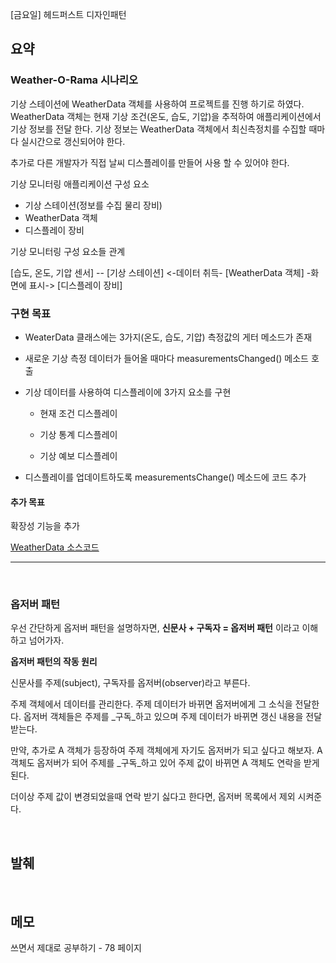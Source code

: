[금요일] 헤드퍼스트 디자인패턴

## 요약

### Weather-O-Rama 시나리오

기상 스테이션에 WeatherData 객체를 사용하여 프로젝트를 진행 하기로 하였다. WeatherData 객체는 현재 기상 조건(온도, 습도, 기압)을 추적하여 애플리케이션에서 기상 정보를 전달 한다. 기상 정보는 WeatherData 객체에서 최신측정치를 수집할 때마다 실시간으로 갱신되어야 한다.

추가로 다른 개발자가 직접 날씨 디스플레이를 만들어 사용 할 수 있어야 한다.

기상 모니터링 애플리케이션 구성 요소
* 기상 스테이션(정보를 수집 물리 장비)
* WeatherData 객체
* 디스플레이 장비

기상 모니터링 구성 요소들 관계

[습도, 온도, 기압 센서] -- [기상 스테이션] <-데이터 취득- [WeatherData 객체] -화면에 표시-> [디스플레이 장비]

### 구현 목표

* WeaterData 클래스에는 3가지(온도, 습도, 기압) 측정값의 게터 메소드가 존재

* 새로운 기상 측정 데이터가 들어올 때마다 measurementsChanged() 메소드 호출

* 기상 데이터를 사용하여 디스플레이에 3가지 요소를 구현

    * 현재 조건 디스플레이

    * 기상 통계 디스플레이

    * 기상 예보 디스플레이

* 디스플레이를 업데이트하도록 measurementsChange() 메소드에 코드 추가

#### 추가 목표

확장성 기능을 추가

[WeatherData 소스코드](../../headfirst-designpatterns/ObserverPattern/Weather\-O\-Rama/src/WeatherData.java)

---

</br>

### 옵저버 패턴

우선 간단하게 옵저버 패턴을 설명하자면, __신문사 + 구독자 = 옵저버 패턴__ 이라고 이해하고 넘어가자.

**옵저버 패턴의 작동 원리**

신문사를 주제(subject), 구독자를 옵저버(observer)라고 부른다.

주제 객체에서 데이터를 관리한다.
주제 데이터가 바뀌면 옵저버에게 그 소식을 전달한다.
옵저버 객체들은 주제를 _구독_하고 있으며 주제 데이터가 바뀌면 갱신 내용을 전달받는다.

만약, 추가로 A 객체가 등장하여 주제 객체에게 자기도 옵저버가 되고 싶다고 해보자. A 객체도 옵저버가 되어 주제를 _구독_하고 있어 주제 값이 바뀌면 A 객체도 연락을 받게 된다.

더이상 주제 값이 변경되었을때 연락 받기 싫다고 한다면, 옵저버 목록에서 제외 시켜준다.

</br>

## 발췌

</br>

## 메모

쓰면서 제대로 공부하기 - 78 페이지
